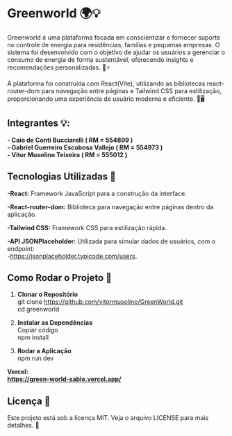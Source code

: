 # **Greenworld 🌍💡**
Greenworld é uma plataforma focada em conscientizar e fornecer suporte no controle de energia para residências, famílias e pequenas empresas. O sistema foi desenvolvido com o objetivo de ajudar os usuários a gerenciar o consumo de energia de forma sustentável, oferecendo insights e recomendações personalizadas. 🌱⚡

A plataforma foi construída com React(Vite), utilizando as bibliotecas react-router-dom para navegação entre páginas e Tailwind CSS para estilização, proporcionando uma experiência de usuário moderna e eficiente. 🎨🖥️

## **Integrantes 💡:**
**- Caio de Conti Bucciarelli ( RM = 554899 )**<br>
**- Gabriel Guerreiro Escobosa Vallejo ( RM = 554973 )**<br>
**- Vitor Musolino Teixeira ( RM = 555012 )**<br>

## **Tecnologias Utilizadas 🚀**
**-React:** Framework JavaScript para a construção da interface.<br>

**-React-router-dom:** Biblioteca para navegação entre páginas dentro da aplicação. <br> 

**-Tailwind CSS:** Framework CSS para estilização rápida. <br>

**-API JSONPlaceholder:** Utilizada para simular dados de usuários, com o endpoint:<br>
-https://jsonplaceholder.typicode.com/users. 

## **Como Rodar o Projeto 🔧**
1. **Clonar o Repositório**<br>
git clone https://github.com/vitormusolino/GreenWorld.git<br>
cd greenworld

2. **Instalar as Dependências**<br>
Copiar código<br>
npm install

3. **Rodar a Aplicação**<br>
npm run dev<br>

**Vercel:**<br>
**https://green-world-sable.vercel.app/**

## **Licença 📝**<br>
Este projeto está sob a licença MIT. Veja o arquivo LICENSE para mais detalhes. 📜

